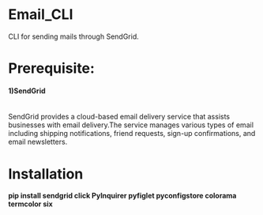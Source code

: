 # Email_CLI
CLI for sending mails through SendGrid.

# Prerequisite:

<h4>1)SendGrid</h4></br>
SendGrid provides a cloud-based email delivery service that assists businesses with email delivery.The service manages various types of email including shipping notifications, friend requests, sign-up confirmations, and email newsletters. 

# Installation
<b>pip install sendgrid click PyInquirer pyfiglet pyconfigstore colorama termcolor six</b>
